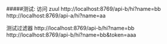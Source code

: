 #####测试:
访问 zuul
http://localhost:8769/api-b/hi?name=bb
http://localhost:8769/api-a/hi?name=aa

测试过滤器
http://localhost:8769/api-b/hi?name=bb
http://localhost:8769/api-b/hi?name=bb&token=aaa